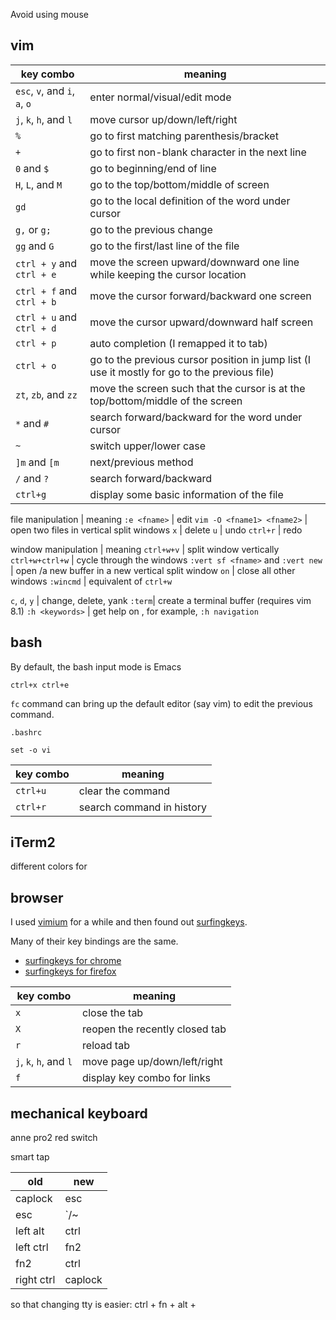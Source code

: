 

Avoid using mouse

## vim

key combo | meaning
--- | ---
`esc`, `v`, and `i`, `a`, `o` | enter normal/visual/edit mode
`j`, `k`, `h`, and `l` | move cursor up/down/left/right
`%` | go to first matching parenthesis/bracket
`+` | go to first non-blank character in the next line
`0` and `$` | go to beginning/end of line
`H`, `L`, and `M`  | go to the top/bottom/middle of screen
`gd` | go to the local definition of the word under cursor
`g,` or `g;` | go to the previous change
`gg` and `G` | go to the first/last line of the file
`ctrl + y` and `ctrl + e` | move the screen upward/downward one line while keeping the cursor location
`ctrl + f` and `ctrl + b`| move the cursor forward/backward one screen
`ctrl + u` and `ctrl + d` | move the cursor upward/downward half screen
`ctrl + p` | auto completion (I remapped it to tab)
`ctrl + o` | go to the previous cursor position in jump list (I use it mostly for go to the previous file)
`zt`, `zb`, and `zz` | move the screen such that the cursor is at the top/bottom/middle of the screen
`*` and `#`| search forward/backward for the word under cursor
`~` | switch upper/lower case
`]m` and  `[m` | next/previous method
`/` and `?` | search forward/backward
`ctrl+g` | display some basic information of the file


file manipulation | meaning
`:e <fname>` | edit <fname>
`vim -O <fname1> <fname2>` | open two files in vertical split windows
`x` | delete
`u` | undo
`ctrl+r` | redo

window manipulation | meaning
`ctrl+w+v` | split window vertically
`ctrl+w+ctrl+w` | cycle through the windows
`:vert sf <fname>` and `:vert new` | open <fname>/a new buffer in a new vertical split window
`on` | close all other windows
`:wincmd` | equivalent of `ctrl+w`

`c`, `d`, `y` | change, delete, yank
`:term`| create a terminal buffer (requires vim 8.1)
`:h <keywords>` | get help on <keywords>, for example, `:h navigation`

## bash

By default, the bash input mode is Emacs

`ctrl+x ctrl+e`

`fc` command can bring up the default editor (say vim) to edit the previous command.


`.bashrc`

```
set -o vi
```

key combo | meaning
--- | ---
`ctrl+u` | clear the command
`ctrl+r` | search command in history

## iTerm2

[](https://www.iterm2.com/)

different colors for  

## browser

I used [vimium](https://vimium.github.io/) for a while and then found out
[surfingkeys](https://brookhong.github.io/#).

Many of their key bindings are the same.

- [surfingkeys for chrome](https://chrome.google.com/webstore/detail/surfingkeys/gfbliohnnapiefjpjlpjnehglfpaknnc)
- [surfingkeys for firefox](https://addons.mozilla.org/en-US/firefox/addon/surfingkeys_ff/)

key combo | meaning
--- | ---
`x` | close the tab
`X` | reopen the recently closed tab
`r` | reload tab
`j`, `k`, `h`, and `l` | move page up/down/left/right
`f` | display key combo for links

## mechanical keyboard

anne pro2 red switch

smart tap

old | new
--- | ---
caplock | esc
esc | `/~
left alt | ctrl
left ctrl | fn2
fn2 | ctrl
right ctrl | caplock

so that changing tty is easier: ctrl + fn + alt + <number>

